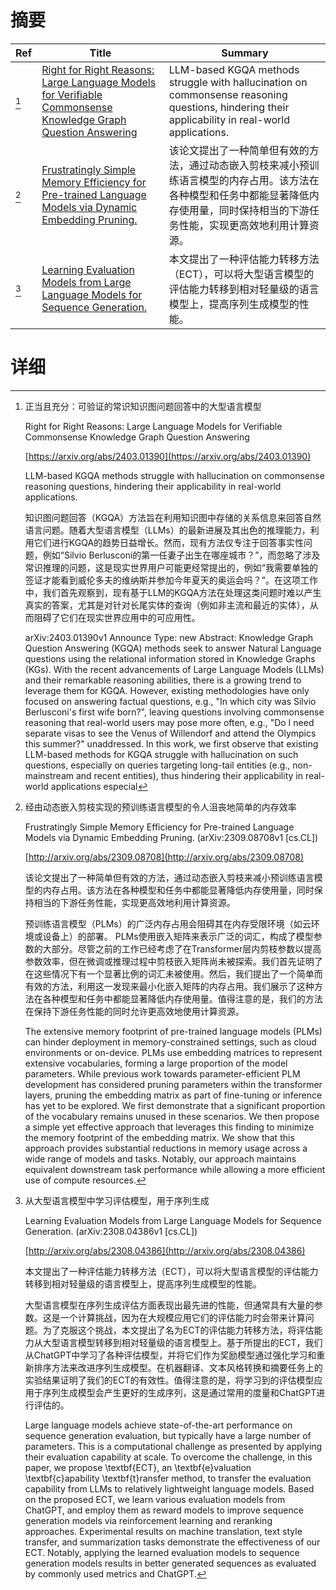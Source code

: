 # 摘要

| Ref | Title | Summary |
| --- | --- | --- |
| [^1] | [Right for Right Reasons: Large Language Models for Verifiable Commonsense Knowledge Graph Question Answering](https://arxiv.org/abs/2403.01390) | LLM-based KGQA methods struggle with hallucination on commonsense reasoning questions, hindering their applicability in real-world applications. |
| [^2] | [Frustratingly Simple Memory Efficiency for Pre-trained Language Models via Dynamic Embedding Pruning.](http://arxiv.org/abs/2309.08708) | 该论文提出了一种简单但有效的方法，通过动态嵌入剪枝来减小预训练语言模型的内存占用。该方法在各种模型和任务中都能显著降低内存使用量，同时保持相当的下游任务性能，实现更高效地利用计算资源。 |
| [^3] | [Learning Evaluation Models from Large Language Models for Sequence Generation.](http://arxiv.org/abs/2308.04386) | 本文提出了一种评估能力转移方法（ECT），可以将大型语言模型的评估能力转移到相对轻量级的语言模型上，提高序列生成模型的性能。 |

# 详细

[^1]: 正当且充分：可验证的常识知识图问题回答中的大型语言模型

    Right for Right Reasons: Large Language Models for Verifiable Commonsense Knowledge Graph Question Answering

    [https://arxiv.org/abs/2403.01390](https://arxiv.org/abs/2403.01390)

    LLM-based KGQA methods struggle with hallucination on commonsense reasoning questions, hindering their applicability in real-world applications.

    

    知识图问题回答（KGQA）方法旨在利用知识图中存储的关系信息来回答自然语言问题。随着大型语言模型（LLMs）的最新进展及其出色的推理能力，利用它们进行KGQA的趋势日益增长。然而，现有方法仅专注于回答事实性问题，例如“Silvio Berlusconi的第一任妻子出生在哪座城市？”，而忽略了涉及常识推理的问题，这是现实世界用户可能更经常提出的，例如“我需要单独的签证才能看到威伦多夫的维纳斯并参加今年夏天的奥运会吗？”。在这项工作中，我们首先观察到，现有基于LLM的KGQA方法在处理这类问题时难以产生真实的答案，尤其是对针对长尾实体的查询（例如非主流和最近的实体），从而阻碍了它们在现实世界应用中的可应用性。

    arXiv:2403.01390v1 Announce Type: new  Abstract: Knowledge Graph Question Answering (KGQA) methods seek to answer Natural Language questions using the relational information stored in Knowledge Graphs (KGs). With the recent advancements of Large Language Models (LLMs) and their remarkable reasoning abilities, there is a growing trend to leverage them for KGQA. However, existing methodologies have only focused on answering factual questions, e.g., "In which city was Silvio Berlusconi's first wife born?", leaving questions involving commonsense reasoning that real-world users may pose more often, e.g., "Do I need separate visas to see the Venus of Willendorf and attend the Olympics this summer?" unaddressed. In this work, we first observe that existing LLM-based methods for KGQA struggle with hallucination on such questions, especially on queries targeting long-tail entities (e.g., non-mainstream and recent entities), thus hindering their applicability in real-world applications especial
    
[^2]: 经由动态嵌入剪枝实现的预训练语言模型的令人沮丧地简单的内存效率

    Frustratingly Simple Memory Efficiency for Pre-trained Language Models via Dynamic Embedding Pruning. (arXiv:2309.08708v1 [cs.CL])

    [http://arxiv.org/abs/2309.08708](http://arxiv.org/abs/2309.08708)

    该论文提出了一种简单但有效的方法，通过动态嵌入剪枝来减小预训练语言模型的内存占用。该方法在各种模型和任务中都能显著降低内存使用量，同时保持相当的下游任务性能，实现更高效地利用计算资源。

    

    预训练语言模型（PLMs）的广泛内存占用会阻碍其在内存受限环境（如云环境或设备上）的部署。 PLMs使用嵌入矩阵来表示广泛的词汇，构成了模型参数的大部分。尽管之前的工作已经考虑了在Transformer层内剪枝参数以提高参数效率，但在微调或推理过程中剪枝嵌入矩阵尚未被探索。我们首先证明了在这些情况下有一个显著比例的词汇未被使用。然后，我们提出了一个简单而有效的方法，利用这一发现来最小化嵌入矩阵的内存占用。我们展示了这种方法在各种模型和任务中都能显著降低内存使用量。值得注意的是，我们的方法在保持下游任务性能的同时允许更高效地使用计算资源。

    The extensive memory footprint of pre-trained language models (PLMs) can hinder deployment in memory-constrained settings, such as cloud environments or on-device. PLMs use embedding matrices to represent extensive vocabularies, forming a large proportion of the model parameters. While previous work towards parameter-efficient PLM development has considered pruning parameters within the transformer layers, pruning the embedding matrix as part of fine-tuning or inference has yet to be explored. We first demonstrate that a significant proportion of the vocabulary remains unused in these scenarios. We then propose a simple yet effective approach that leverages this finding to minimize the memory footprint of the embedding matrix. We show that this approach provides substantial reductions in memory usage across a wide range of models and tasks. Notably, our approach maintains equivalent downstream task performance while allowing a more efficient use of compute resources.
    
[^3]: 从大型语言模型中学习评估模型，用于序列生成

    Learning Evaluation Models from Large Language Models for Sequence Generation. (arXiv:2308.04386v1 [cs.CL])

    [http://arxiv.org/abs/2308.04386](http://arxiv.org/abs/2308.04386)

    本文提出了一种评估能力转移方法（ECT），可以将大型语言模型的评估能力转移到相对轻量级的语言模型上，提高序列生成模型的性能。

    

    大型语言模型在序列生成评估方面表现出最先进的性能，但通常具有大量的参数。这是一个计算挑战，因为在大规模应用它们的评估能力时会带来计算问题。为了克服这个挑战，本文提出了名为ECT的评估能力转移方法，将评估能力从大型语言模型转移到相对轻量级的语言模型上。基于所提出的ECT，我们从ChatGPT中学习了各种评估模型，并将它们作为奖励模型通过强化学习和重新排序方法来改进序列生成模型。在机器翻译、文本风格转换和摘要任务上的实验结果证明了我们的ECT的有效性。值得注意的是，将学习到的评估模型应用于序列生成模型会产生更好的生成序列，这是通过常用的度量和ChatGPT进行评估的。

    Large language models achieve state-of-the-art performance on sequence generation evaluation, but typically have a large number of parameters. This is a computational challenge as presented by applying their evaluation capability at scale. To overcome the challenge, in this paper, we propose \textbf{ECT}, an \textbf{e}valuation \textbf{c}apability \textbf{t}ransfer method, to transfer the evaluation capability from LLMs to relatively lightweight language models. Based on the proposed ECT, we learn various evaluation models from ChatGPT, and employ them as reward models to improve sequence generation models via reinforcement learning and reranking approaches. Experimental results on machine translation, text style transfer, and summarization tasks demonstrate the effectiveness of our ECT. Notably, applying the learned evaluation models to sequence generation models results in better generated sequences as evaluated by commonly used metrics and ChatGPT.
    

